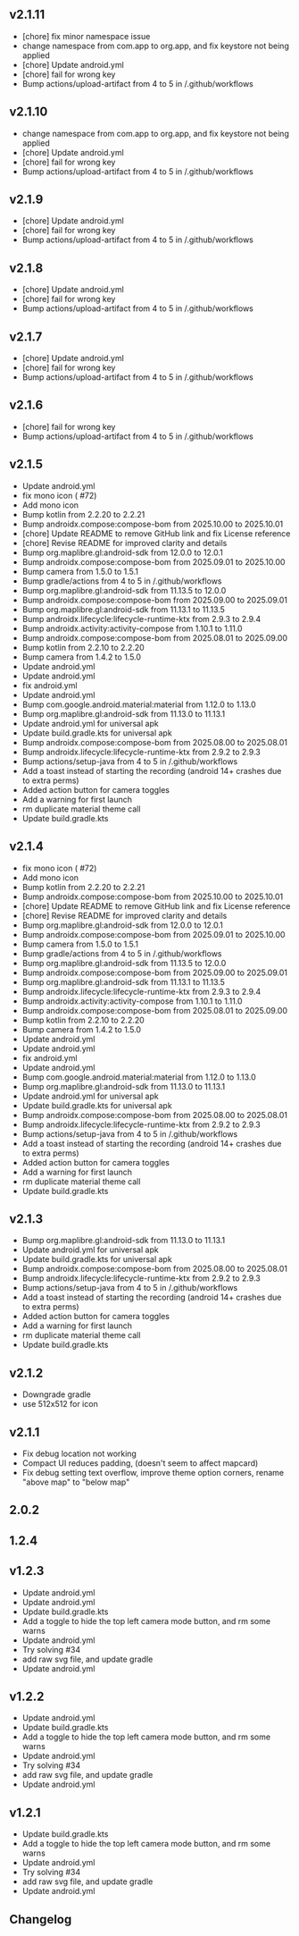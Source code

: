 ## v2.1.11

- [chore] fix minor namespace issue
- change namespace from com.app to org.app, and fix keystore not being applied
- [chore] Update android.yml
- [chore] fail for wrong key
- Bump actions/upload-artifact from 4 to 5 in /.github/workflows


## v2.1.10

- change namespace from com.app to org.app, and fix keystore not being applied
- [chore] Update android.yml
- [chore] fail for wrong key
- Bump actions/upload-artifact from 4 to 5 in /.github/workflows


## v2.1.9

- [chore] Update android.yml
- [chore] fail for wrong key
- Bump actions/upload-artifact from 4 to 5 in /.github/workflows


## v2.1.8

- [chore] Update android.yml
- [chore] fail for wrong key
- Bump actions/upload-artifact from 4 to 5 in /.github/workflows


## v2.1.7

- [chore] Update android.yml
- [chore] fail for wrong key
- Bump actions/upload-artifact from 4 to 5 in /.github/workflows


## v2.1.6

- [chore] fail for wrong key
- Bump actions/upload-artifact from 4 to 5 in /.github/workflows


## v2.1.5

- Update android.yml
- fix mono icon ( #72)
- Add mono icon
- Bump kotlin from 2.2.20 to 2.2.21
- Bump androidx.compose:compose-bom from 2025.10.00 to 2025.10.01
- [chore] Update README to remove GitHub link and fix License reference
- [chore] Revise README for improved clarity and details
- Bump org.maplibre.gl:android-sdk from 12.0.0 to 12.0.1
- Bump androidx.compose:compose-bom from 2025.09.01 to 2025.10.00
- Bump camera from 1.5.0 to 1.5.1
- Bump gradle/actions from 4 to 5 in /.github/workflows
- Bump org.maplibre.gl:android-sdk from 11.13.5 to 12.0.0
- Bump androidx.compose:compose-bom from 2025.09.00 to 2025.09.01
- Bump org.maplibre.gl:android-sdk from 11.13.1 to 11.13.5
- Bump androidx.lifecycle:lifecycle-runtime-ktx from 2.9.3 to 2.9.4
- Bump androidx.activity:activity-compose from 1.10.1 to 1.11.0
- Bump androidx.compose:compose-bom from 2025.08.01 to 2025.09.00
- Bump kotlin from 2.2.10 to 2.2.20
- Bump camera from 1.4.2 to 1.5.0
- Update android.yml
- Update android.yml
- fix android.yml
- Update android.yml
- Bump com.google.android.material:material from 1.12.0 to 1.13.0
- Bump org.maplibre.gl:android-sdk from 11.13.0 to 11.13.1
- Update android.yml for universal apk
- Update build.gradle.kts for universal apk
- Bump androidx.compose:compose-bom from 2025.08.00 to 2025.08.01
- Bump androidx.lifecycle:lifecycle-runtime-ktx from 2.9.2 to 2.9.3
- Bump actions/setup-java from 4 to 5 in /.github/workflows
- Add a toast instead of starting the recording (android 14+ crashes due to extra perms)
- Added action button for camera toggles
- Add a warning for first launch
- rm duplicate material theme call
- Update build.gradle.kts


## v2.1.4

- fix mono icon ( #72)
- Add mono icon
- Bump kotlin from 2.2.20 to 2.2.21
- Bump androidx.compose:compose-bom from 2025.10.00 to 2025.10.01
- [chore] Update README to remove GitHub link and fix License reference
- [chore] Revise README for improved clarity and details
- Bump org.maplibre.gl:android-sdk from 12.0.0 to 12.0.1
- Bump androidx.compose:compose-bom from 2025.09.01 to 2025.10.00
- Bump camera from 1.5.0 to 1.5.1
- Bump gradle/actions from 4 to 5 in /.github/workflows
- Bump org.maplibre.gl:android-sdk from 11.13.5 to 12.0.0
- Bump androidx.compose:compose-bom from 2025.09.00 to 2025.09.01
- Bump org.maplibre.gl:android-sdk from 11.13.1 to 11.13.5
- Bump androidx.lifecycle:lifecycle-runtime-ktx from 2.9.3 to 2.9.4
- Bump androidx.activity:activity-compose from 1.10.1 to 1.11.0
- Bump androidx.compose:compose-bom from 2025.08.01 to 2025.09.00
- Bump kotlin from 2.2.10 to 2.2.20
- Bump camera from 1.4.2 to 1.5.0
- Update android.yml
- Update android.yml
- fix android.yml
- Update android.yml
- Bump com.google.android.material:material from 1.12.0 to 1.13.0
- Bump org.maplibre.gl:android-sdk from 11.13.0 to 11.13.1
- Update android.yml for universal apk
- Update build.gradle.kts for universal apk
- Bump androidx.compose:compose-bom from 2025.08.00 to 2025.08.01
- Bump androidx.lifecycle:lifecycle-runtime-ktx from 2.9.2 to 2.9.3
- Bump actions/setup-java from 4 to 5 in /.github/workflows
- Add a toast instead of starting the recording (android 14+ crashes due to extra perms)
- Added action button for camera toggles
- Add a warning for first launch
- rm duplicate material theme call
- Update build.gradle.kts


## v2.1.3

- Bump org.maplibre.gl:android-sdk from 11.13.0 to 11.13.1
- Update android.yml for universal apk
- Update build.gradle.kts for universal apk
- Bump androidx.compose:compose-bom from 2025.08.00 to 2025.08.01
- Bump androidx.lifecycle:lifecycle-runtime-ktx from 2.9.2 to 2.9.3
- Bump actions/setup-java from 4 to 5 in /.github/workflows
- Add a toast instead of starting the recording (android 14+ crashes due to extra perms)
- Added action button for camera toggles
- Add a warning for first launch
- rm duplicate material theme call
- Update build.gradle.kts


## v2.1.2

- Downgrade gradle
- use 512x512 for icon


## v2.1.1

- Fix debug location not working
- Compact UI reduces padding, (doesn't seem to affect mapcard)
- Fix debug setting text overflow, improve theme option corners, rename "above map" to "below map"


## 2.0.2




## 1.2.4




## v1.2.3

- Update android.yml
- Update android.yml
- Update build.gradle.kts
- Add a toggle to hide the top left camera mode button, and rm some warns
- Update android.yml
- Try solving #34
- add raw svg file, and update gradle
- Update android.yml


## v1.2.2

- Update android.yml
- Update build.gradle.kts
- Add a toggle to hide the top left camera mode button, and rm some warns
- Update android.yml
- Try solving #34
- add raw svg file, and update gradle
- Update android.yml


## v1.2.1

- Update build.gradle.kts
- Add a toggle to hide the top left camera mode button, and rm some warns
- Update android.yml
- Try solving #34
- add raw svg file, and update gradle
- Update android.yml


## Changelog
